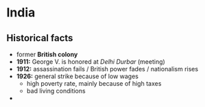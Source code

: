 # India

## Historical facts

- former **British colony**
- **1911:** George V. is honored at *Delhi Durbar* (meeting)
- **1912:** assassination fails / British power fades / nationalism rises
- **1926:** general strike because of low wages
	- high poverty rate, mainly because of high taxes
	- bad living conditions
- 

<!--stackedit_data:
eyJoaXN0b3J5IjpbMTMzMjY0MTI1OCwxMjY2MjA3ODU3XX0=
-->